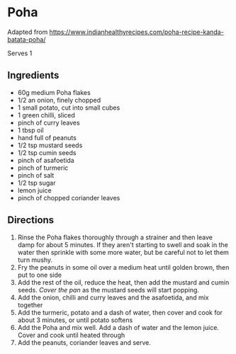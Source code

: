 # Poha

Adapted from https://www.indianhealthyrecipes.com/poha-recipe-kanda-batata-poha/

Serves 1

## Ingredients
- 60g medium Poha flakes
- 1/2 an onion, finely chopped
- 1 small potato, cut into small cubes
- 1 green chilli, sliced
- pinch of curry leaves
- 1 tbsp oil
- hand full of peanuts
- 1/2 tsp mustard seeds
- 1/2 tsp cumin seeds
- pinch of asafoetida
- pinch of turmeric
- pinch of salt
- 1/2 tsp sugar
- lemon juice
- pinch of chopped coriander leaves

## Directions
1. Rinse the Poha flakes thoroughly through a strainer and then leave damp for about 5 minutes.  If they aren't starting to swell and soak in the water then sprinkle with some more water, but be careful not to let them turn mushy.
1. Fry the peanuts in some oil over a medium heat until golden brown, then put to one side
1. Add the rest of the oil, reduce the heat, then add the mustard and cumin seeds.  _Cover the pan_ as the mustard seeds will start popping.
1. Add the onion, chilli and curry leaves and the asafoetida, and mix together
1. Add the turmeric, potato and a dash of water, then cover and cook for about 3 minutes, or until potato softens
1. Add the Poha and mix well.  Add a dash of water and the lemon juice.  Cover and cook until heated through
1. Add the peanuts, coriander leaves and serve.
